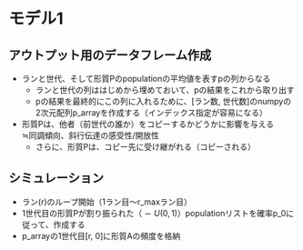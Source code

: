 # モデル1
## アウトプット用のデータフレーム作成
- ランと世代、そして形質Pのpopulationの平均値を表すpの列からなる
	- ランと世代の列ははじめから埋めておいて、pの結果をこれから取り出す
	- pの結果を最終的にこの列に入れるために、[ラン数, 世代数]のnumpyの2次元配列p_arrayを作成する（インデックス指定が容易になる）
- 形質Pは、他者（前世代の誰か）をコピーするかどうかに影響を与える<br>≒同調傾向、斜行伝達の感受性/開放性
	- さらに、形質Pは、コピー先に受け継がれる（コピーされる）
## シミュレーション
- ラン(r)のループ開始（1ラン目～r_maxラン目）
- 1世代目の形質Pが割り振られた（$\sim U\left( 0,1\right)$）populationリストを確率p_0に従って、作成する
- p_arrayの1世代目[r, 0]に形質Aの頻度を格納
